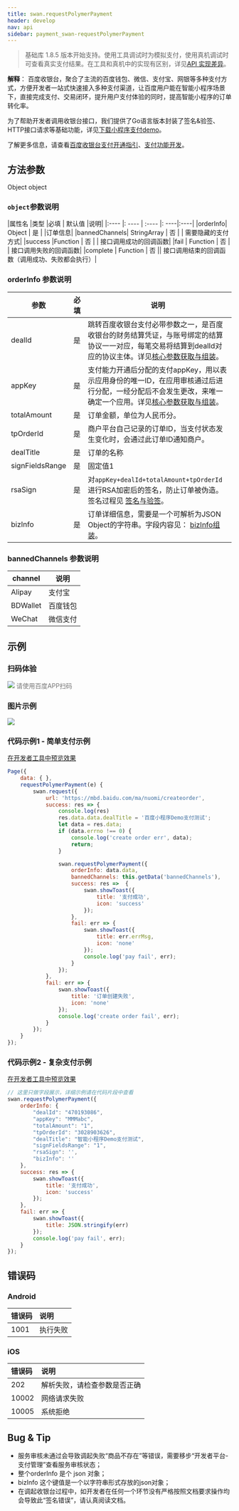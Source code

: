 ```yaml
---
title: swan.requestPolymerPayment
header: develop
nav: api
sidebar: payment_swan-requestPolymerPayment
---
```



 
> 基础库 1.8.5 版本开始支持。使用工具调试时为模拟支付，使用真机调试时可查看真实支付结果。在工具和真机中的实现有区别，详见[API 实现差异](https://smartprogram.baidu.com/docs/develop/devtools/diff/)。

**解释**： 百度收银台，聚合了主流的百度钱包、微信、支付宝、网银等多种支付方式，方便开发者一站式快速接入多种支付渠道，让百度用户能在智能小程序场景下，直接完成支付、交易闭环，提升用户支付体验的同时，提高智能小程序的订单转化率。

为了帮助开发者调用收银台接口，我们提供了Go语言版本封装了签名&验签、HTTP接口请求等基础功能，详见[下载小程序支付demo](https://github.com/baidu-smart-app)。


了解更多信息，请查看[百度收银台支付开通指引](https://smartprogram.baidu.com/docs/introduction/pay/)、[支付功能开发](https://smartprogram.baidu.com/docs/develop/function/invoke_process/)。

 

## 方法参数 

Object object

### `object`参数说明 

|属性名 |类型  |必填 | 默认值 |说明|
|:---- |: ---- | :---- |: ----|:----|
|orderInfo| Object | 是 | |订单信息|
|bannedChannels| StringArray | 否 | | 需要隐藏的支付方式|
|success |Function  |  否  | | 接口调用成功的回调函数|
|fail   | Function  |  否  | | 接口调用失败的回调函数|
|complete  |  Function  |  否 || 接口调用结束的回调函数（调用成功、失败都会执行）|

###  orderInfo 参数说明 

|参数| 必填|说明|
|----|   ----|---|
|dealId| 是|跳转百度收银台支付必带参数之一，是百度收银台的财务结算凭证，与账号绑定的结算协议一一对应，每笔交易将结算到dealId对应的协议主体。详见<a href="https://smartprogram.baidu.com/docs/develop/function/parameter/">核心参数获取与组装</a>。|
|appKey| 是|支付能力开通后分配的支付appKey，用以表示应用身份的唯一ID，在应用审核通过后进行分配，一经分配后不会发生更改，来唯一确定一个应用。详见<a href="https://smartprogram.baidu.com/docs/develop/function/parameter/)。">核心参数获取与组装</a>。|
|totalAmount|  是|订单金额，单位为人民币分。|
|tpOrderId| 是|商户平台自己记录的订单ID，当支付状态发生变化时，会通过此订单ID通知商户。|
| dealTitle| 是|订单的名称|
| signFieldsRange| 是|固定值1|
|rsaSign| 是|对`appKey+dealId+totalAmount+tpOrderId `进行RSA加密后的签名，防止订单被伪造。签名过程见 [签名与验签](https://smartprogram.baidu.com/docs/develop/function/sign_v2/)。|
|bizInfo|  是|订单详细信息，需要是一个可解析为JSON Object的字符串。字段内容见： [bizInfo组装](https://smartprogram.baidu.com/docs/develop/function/parameter/)。|

 

###  bannedChannels 参数说明  

|channel|说明 |
|----| ---- |
| Alipay | 支付宝 |
| BDWallet | 百度钱包 |
| WeChat | 微信支付|
## 示例

### 扫码体验

<div class='scan-code-container'>
    <img src="https://b.bdstatic.com/miniapp/assets/images/doc_demo/payment.png" class="demo-qrcode-image" />
    <font color=#777 12px>请使用百度APP扫码</font>
</div>

###  图片示例  


<div class="m-doc-custom-examples">
    <div class="m-doc-custom-examples-correct">
        <img src="https://b.bdstatic.com/miniapp/images/requestPolymerPayment.gif">
    </div>
    <div class="m-doc-custom-examples-correct">
        <img src=" ">
    </div>
    <div class="m-doc-custom-examples-correct">
        <img src=" ">
    </div>     
</div>

###  代码示例1 - 简单支付示例 

<a href="swanide://fragment/b5697fc510e1a409906f471c70467fec1576568451890" title="在开发者工具中预览效果" target="_self">在开发者工具中预览效果</a>


```js
Page({
    data: { },
    requestPolymerPayment(e) {
        swan.request({
            url: 'https://mbd.baidu.com/ma/nuomi/createorder',
            success: res => {
                console.log(res)
                res.data.data.dealTitle = '百度小程序Demo支付测试';
                let data = res.data;
                if (data.errno !== 0) {
                    console.log('create order err', data);
                    return;
                }

                swan.requestPolymerPayment({
                    orderInfo: data.data,
                    bannedChannels: this.getData('bannedChannels'),
                    success: res =>  {
                        swan.showToast({
                            title: '支付成功',
                            icon: 'success'
                        });
                    },
                    fail: err => {
                        swan.showToast({
                            title: err.errMsg,
                            icon: 'none'
                        });
                        console.log('pay fail', err);
                    }
                });
            },
            fail: err => {
                swan.showToast({
                    title: '订单创建失败',
                    icon: 'none'
                });
                console.log('create order fail', err);
            }
        });
    }
});

```

###  代码示例2 - 复杂支付示例 

<a href="swanide://fragment/6a8036afe85cc399b5ab4bd478100f771558341867863" title="在开发者工具中预览效果" target="_self">在开发者工具中预览效果</a>


```js
// 这里只做字段展示，详细示例请在代码片段中查看
swan.requestPolymerPayment({
    orderInfo: {
        "dealId": "470193086",
        "appKey": "MMMabc",
        "totalAmount": "1",
        "tpOrderId": "3028903626",
        "dealTitle": "智能小程序Demo支付测试",
        "signFieldsRange": "1",
        "rsaSign": '',
        "bizInfo": ''
    },
    success: res => {
        swan.showToast({
            title: '支付成功',
            icon: 'success'
        });
    },
    fail: err => {
        swan.showToast({
            title: JSON.stringify(err)
        });
        console.log('pay fail', err);
    }
});
```


##  错误码
###  Android

|错误码|说明|
|:--|:--|
|1001|执行失败                                           |

###  iOS

|错误码|说明|
|:--|:--|
|202|解析失败，请检查参数是否正确      |
|10002|网络请求失败|
|10005|系统拒绝|

## Bug & Tip 

* 服务审核未通过会导致调起失败“商品不存在”等错误，需要移步“开发者平台-支付管理”查看服务审核状态；
* 整个orderInfo 是个 json 对象； 
* bizInfo  这个键值是一个以字符串形式存放的json对象； 
* 在调起收银台过程中，如开发者在任何一个环节没有严格按照文档要求操作均会导致此“签名错误”，请认真阅读文档。
